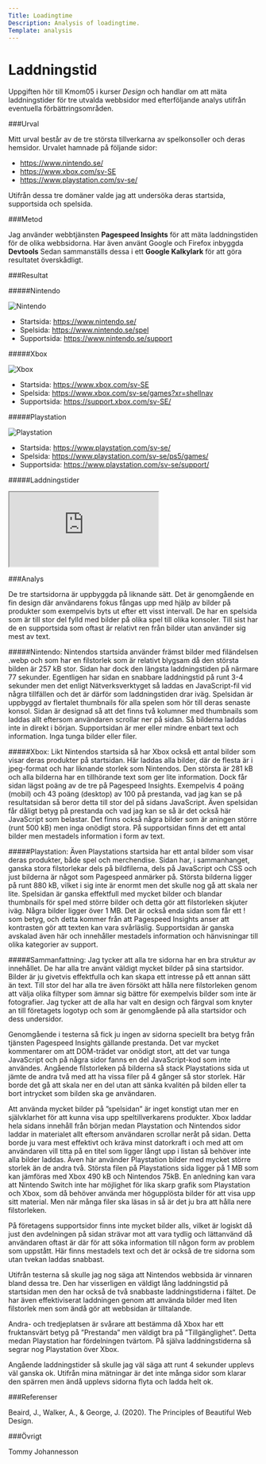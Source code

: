 ```yaml
---
Title: Loadingtime
Description: Analysis of loadingtime.
Template: analysis
---
```


Laddningstid
=======================

Uppgiften hör till Kmom05 i kurser *Design* och handlar om att mäta laddningstider för tre utvalda webbsidor med efterföljande analys utifrån eventuella förbättringsområden.

###Urval

Mitt urval består av de tre största tillverkarna av spelkonsoller och deras hemsidor. Urvalet hamnade på följande sidor:
* https://www.nintendo.se/
* https://www.xbox.com/sv-SE
* https://www.playstation.com/sv-se/

Utifrån dessa tre domäner valde jag att undersöka deras startsida, supportsida och spelsida.


###Metod

Jag använder webbtjänsten **Pagespeed Insights** för att mäta laddningstiden för de olika webbsidorna. Har även använt Google och Firefox inbyggda **Devtools** Sedan sammanställs dessa i ett **Google Kalkylark** för att göra resultatet överskådligt.

###Resultat

#####Nintendo
<div class="embed-document">
    <img src="%base_url%?/image/nintendo_start_small.png" class="color-analysis-image" alt="Nintendo">
</div>

* Startsida: https://www.nintendo.se/
* Spelsida: https://www.nintendo.se/spel
* Supportsida: https://www.nintendo.se/support

#####Xbox
<div class="embed-document">
    <img src="%base_url%?/image/xbox_start_small.png" class="color-analysis-image" alt="Xbox">
</div>

* Startsida: https://www.xbox.com/sv-SE
* Spelsida: https://www.xbox.com/sv-se/games?xr=shellnav
* Supportsida: https://support.xbox.com/sv-SE/

#####Playstation
<div class="embed-document">
    <img src="%base_url%?/image/playstation_start_small.png" class="color-analysis-image" alt="Playstation">
</div>

* Startsida: https://www.playstation.com/sv-se/
* Spelsida: https://www.playstation.com/sv-se/ps5/games/
* Supportsida: https://www.playstation.com/sv-se/support/

#####Laddningstider

<div class="embed-document loadingtimes">
    <iframe src="https://docs.google.com/spreadsheets/d/e/2PACX-1vSqWTRfBvNALsmmNaxTZ4GpRNc1PG7fgRNnmVtmn9IJ2y7HSr7Mptyomc5m5apjNGZUPWotViql-iNF/pubhtml?gid=477722291&amp;single=true&amp;widget=true&amp;headers=false"></iframe>
</div>

###Analys

De tre startsidorna är uppbyggda på liknande sätt. Det är genomgående en fin design där användarens fokus fångas upp med hjälp av bilder på produkter som exempelvis byts ut efter ett visst intervall. De har en spelsida som är till stor del fylld med bilder på olika spel till olika konsoler. Till sist har de en supportsida som oftast är relativt ren från bilder utan använder sig mest av text.

#####Nintendo:
Nintendos startsida använder främst bilder med filändelsen .webp och som har en filstorlek som är relativt blygsam då den största bilden är 257 kB stor. Sidan har dock den längsta laddningstiden på närmare 77 sekunder. Egentligen har sidan en snabbare laddningstid på runt 3-4 sekunder men det enligt Nätverksverktyget så laddas en JavaScript-fil vid några tillfällen och det är därför som laddningstiden drar iväg.
Spelsidan är uppbyggd av flertalet thumbnails för alla spelen som hör till deras senaste konsol. Sidan är designad så att det finns två kolumner med thumbnails som laddas allt eftersom användaren scrollar ner på sidan. Så bilderna laddas inte in direkt i början.
Supportsidan är mer eller mindre enbart text och information. Inga tunga bilder eller filer.

#####Xbox:
Likt Nintendos startsida så har Xbox också ett antal bilder som visar deras produkter på startsidan. Här laddas alla bilder, där de flesta är i jpeg-format och har liknande storlek som Nintendos. Den största är 281 kB och alla bilderna har en tillhörande text som ger lite information. Dock får sidan lägst poäng av de tre på Pagespeed Insights. Exempelvis 4 poäng (mobil) och 43 poäng (desktop) av 100 på prestanda, vad jag kan se på resultatsidan så beror detta till stor del på sidans JavaScript.
Även spelsidan får dåligt betyg på prestanda och vad jag kan se så är det också här JavaScript som belastar. Det finns också några bilder som är aningen större (runt 500 kB) men inga onödigt stora.
På supportsidan finns det ett antal bilder men mestadels information i form av text.

#####Playstation:
Även Playstations startsida har ett antal bilder som visar deras produkter, både spel och merchendise. Sidan har, i sammanhanget, ganska stora filstorlekar dels på bildfilerna, dels på JavaScript och CSS och just bilderna är något som Pagespeed anmärker på. Största bilderna ligger på runt 880 kB, vilket i sig inte är enormt men det skulle nog gå att skala ner lite.
Spelsidan är ganska effektfull med mycket bilder och blandar thumbnails för spel med större bilder och detta gör att filstorleken skjuter iväg. Några bilder ligger över 1 MB. Det är också enda sidan som får ett ! som betyg, och detta kommer från att Pagespeed Insights anser att kontrasten gör att texten kan vara svårläslig.
Supportsidan är ganska avskalad även här och innehåller mestadels information och hänvisningar till olika kategorier av support.

#####Sammanfattning:
Jag tycker att alla tre sidorna har en bra struktur av innehållet. De har alla tre använt väldigt mycket bilder på sina startsidor. Bilder är ju givetvis effektfulla och kan skapa ett intresse på ett annan sätt än text. Till stor del har alla tre även försökt att hålla nere filstorleken genom att välja olika filtyper som ämnar sig bättre för exempelvis bilder som inte är fotografier. Jag tycker att de alla har valt en design och färgval som knyter an till företagets logotyp och som är genomgående på alla startsidor och dess undersidor.

Genomgående i testerna så fick ju ingen av sidorna speciellt bra betyg från tjänsten Pagespeed Insights gällande prestanda. Det var mycket kommentarer om att DOM-trädet var onödigt stort, att det var tunga JavaScript och på några sidor fanns en del JavaScript-kod som inte användes. Angående filstorleken på bilderna så stack Playstations sida ut jämte de andra två med att ha vissa filer på 4 gånger så stor storlek. Här borde det gå att skala ner en del utan att sänka kvalitén på bilden eller ta bort intrycket som bilden ska ge användaren.

Att använda mycket bilder på ”spelsidan” är inget konstigt utan mer en självklarhet för att kunna visa upp speltillverkarens produkter. Xbox laddar hela sidans innehåll från början medan Playstation och Nintendos sidor laddar in materialet allt eftersom användaren scrollar neråt på sidan. Detta borde ju vara mest effektivt och kräva minst datorkraft i och med att om användaren vill titta på en titel som ligger långt upp i listan så behöver inte alla bilder laddas. Även här använder Playstation bilder med mycket större storlek än de andra två. Största filen på Playstations sida ligger på 1 MB som kan jämföras med Xbox 490 kB och Nintendos 75kB. En anledning kan vara att Nintendo Switch inte har möjlighet för lika skarp grafik som Playstation och Xbox, som då behöver använda mer högupplösta bilder för att visa upp sitt material. Men när många filer ska läsas in så är det ju bra att hålla nere filstorleken.

På företagens supportsidor finns inte mycket bilder alls, vilket är logiskt då just den avdelningen på sidan strävar mot att vara tydlig och lättanvänd då användaren oftast är där för att söka information till någon form av problem som uppstått. Här finns mestadels text och det är också de tre sidorna som utan tvekan laddas snabbast.


Utifrån testerna så skulle jag nog säga att Nintendos webbsida är vinnaren bland dessa tre. Den har visserligen en väldigt lång laddningstid på startsidan men den har också de två snabbaste laddningstiderna i fältet. De har även effektiviserat laddningen genom att använda bilder med liten filstorlek men som ändå gör att webbsidan är tilltalande.

Andra- och tredjeplatsen är svårare att bestämma då Xbox har ett fruktansvärt betyg på ”Prestanda” men väldigt bra på ”Tillgänglighet”. Detta medan Playstation har fördelningen tvärtom. På själva laddningstiderna så segrar nog Playstation över Xbox.

Angående laddningstider så skulle jag väl säga att runt 4 sekunder upplevs väl ganska ok. Utifrån mina mätningar är det inte många sidor som klarar den spärren men ändå upplevs sidorna flyta och ladda helt ok.

###Referenser

Beaird, J., Walker, A., & George, J. (2020). The Principles of Beautiful Web Design. 

###Övrigt

Tommy Johannesson

